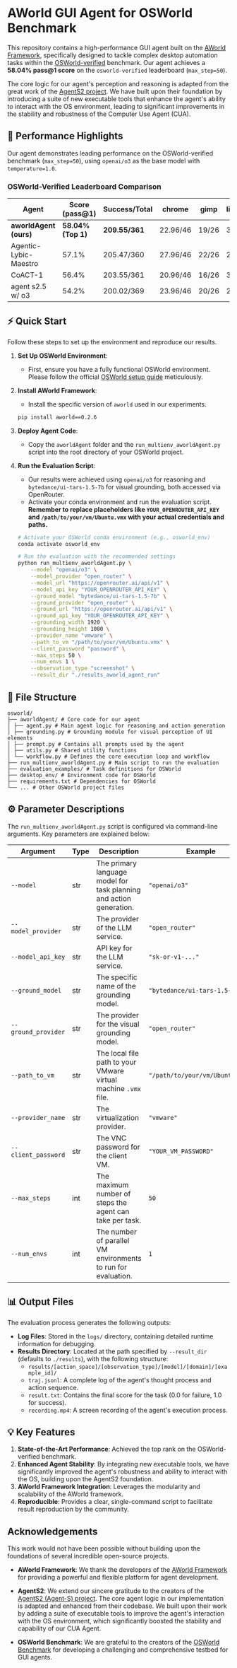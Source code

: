 # AWorld GUI Agent for OSWorld Benchmark

This repository contains a high-performance GUI agent built on the [AWorld Framework](https://github.com/inclusionAI/AWorld), specifically designed to tackle complex desktop automation tasks within the [OSWorld-verified](https://os-world.github.io/) benchmark. Our agent achieves a **58.04% pass@1 score** on the `osworld-verified` leaderboard (`max_step=50`).

The core logic for our agent's perception and reasoning is adapted from the great work of the [AgentS2 project](https://github.com/simular-ai/Agent-S). We have built upon their foundation by introducing a suite of new executable tools that enhance the agent's ability to interact with the OS environment, leading to significant improvements in the stability and robustness of the Computer Use Agent (CUA).

## 🚀 Performance Highlights

Our agent demonstrates leading performance on the OSWorld-verified benchmark (`max_step=50`), using `openai/o3` as the base model with `temperature=1.0`.

### OSWorld-Verified Leaderboard Comparison

| Agent                  | Score (pass@1)    | Success/Total | chrome      | gimp  | libreoffice_calc | libreoffice_impress | libreoffice_writer | multi_apps  | os    | thunderbird | vlc         | vs_code |
| ---------------------- | ----------------- | ------------- | ----------- | ----- | ---------------- | ------------------- | ------------------ | ----------- | ----- | ----------- | ----------- | ------- |
| **aworldAgent (ours)** | **58.04% (Top 1)**| **209.55/361**| 22.96/46    | 19/26 | 33/47            | 28.39/47            | 13/23              | 40.41/93    | 16/24 | 11/15       | 9.79/17     | 16/23   |
| Agentic-Lybic-Maestro  | 57.1%             | 205.47/360    | 27.96/46    | 22/26 | 24/47            | 27.96/47            | 16/23              | 32.71/92    | 16/24 | 11/15       | 10.84/17    | 17/23   |
| CoACT-1                | 56.4%             | 203.55/361    | 20.96/46    | 16/26 | 32/47            | 21.96/47            | 17/23              | 39.40/93    | 17/24 | 10/15       | 11.23/17    | 18/23   |
| agent s2.5 w/ o3       | 54.2%             | 200.02/369    | 23.96/46    | 20/26 | 26/47            | 25.99/47            | 11/23              | 39.93/101   | 18/24 | 11/15       | 7.14/17     | 17/23   |

## ⚡️ Quick Start

Follow these steps to set up the environment and reproduce our results.

1.  **Set Up OSWorld Environment**:
    *   First, ensure you have a fully functional OSWorld environment. Please follow the official [OSWorld setup guide](https://github.com/x-spi/osworld) meticulously.

2.  **Install AWorld Framework**:
    *   Install the specific version of `aworld` used in our experiments.
    ```bash
    pip install aworld==0.2.6
    ```

3.  **Deploy Agent Code**:
    *   Copy the `aworldAgent` folder and the `run_multienv_aworldAgent.py` script into the root directory of your OSWorld project.

4.  **Run the Evaluation Script**:
    *   Our results were achieved using `openai/o3` for reasoning and `bytedance/ui-tars-1.5-7b` for visual grounding, both accessed via OpenRouter.
    *   Activate your conda environment and run the evaluation script. **Remember to replace placeholders like `YOUR_OPENROUTER_API_KEY` and `/path/to/your/vm/Ubuntu.vmx` with your actual credentials and paths.**

    ```bash
    # Activate your OSWorld conda environment (e.g., osworld_env)
    conda activate osworld_env

    # Run the evaluation with the recommended settings
    python run_multienv_aworldAgent.py \
        --model "openai/o3" \
        --model_provider "open_router" \
        --model_url "https://openrouter.ai/api/v1" \
        --model_api_key "YOUR_OPENROUTER_API_KEY" \
        --ground_model "bytedance/ui-tars-1.5-7b" \
        --ground_provider "open_router" \
        --ground_url "https://openrouter.ai/api/v1" \
        --ground_api_key "YOUR_OPENROUTER_API_KEY" \
        --grounding_width 1920 \
        --grounding_height 1080 \
        --provider_name "vmware" \
        --path_to_vm "/path/to/your/vm/Ubuntu.vmx" \
        --client_password "password" \
        --max_steps 50 \
        --num_envs 1 \
        --observation_type "screenshot" \
        --result_dir "./results_aworld_agent_run"
    ```

## 📂 File Structure

```
osworld/
├── aworldAgent/ # Core code for our agent
│ ├── agent.py # Main agent logic for reasoning and action generation
│ ├── grounding.py # Grounding module for visual perception of UI elements
│ ├── prompt.py # Contains all prompts used by the agent
│ ├── utils.py # Shared utility functions
│ └── workflow.py # Defines the core execution loop and workflow
├── run_multienv_aworldAgent.py # Main script to run the evaluation
├── evaluation_examples/ # Task definitions for OSWorld
├── desktop_env/ # Environment code for OSWorld
├── requirements.txt # Dependencies for OSWorld
└── ... # Other OSWorld project files
```

## ⚙️ Parameter Descriptions

The `run_multienv_aworldAgent.py` script is configured via command-line arguments. Key parameters are explained below:

| Argument              | Type  | Description                                                         | Example                               |
| --------------------- | ----- | ------------------------------------------------------------------- | ------------------------------------- |
| `--model`             | str   | The primary language model for task planning and action generation. | `"openai/o3"`                         |
| `--model_provider`    | str   | The provider of the LLM service.                                    | `"open_router"`                       |
| `--model_api_key`     | str   | API key for the LLM service.                                        | `"sk-or-v1-..."`                      |
| `--ground_model`      | str   | The specific name of the grounding model.                           | `"bytedance/ui-tars-1.5-7b"`          |
| `--ground_provider`   | str   | The provider for the visual grounding model.                        | `"open_router"`                       |
| `--path_to_vm`        | str   | The local file path to your VMware virtual machine `.vmx` file.     | `"/path/to/your/vm/Ubuntu.vmx"`       |
| `--provider_name`     | str   | The virtualization provider.                                        | `"vmware"`                            |
| `--client_password`   | str   | The VNC password for the client VM.                                 | `"YOUR_VM_PASSWORD"`                  |
| `--max_steps`         | int   | The maximum number of steps the agent can take per task.            | `50`                                  |
| `--num_envs`          | int   | The number of parallel VM environments to run for evaluation.       | `1`                                   |

## 📊 Output Files

The evaluation process generates the following outputs:

-   **Log Files**: Stored in the `logs/` directory, containing detailed runtime information for debugging.
-   **Results Directory**: Located at the path specified by `--result_dir` (defaults to `./results`), with the following structure:
    -   `results/[action_space]/[observation_type]/[model]/[domain]/[example_id]/`
    -   `traj.jsonl`: A complete log of the agent's thought process and action sequence.
    -   `result.txt`: Contains the final score for the task (0.0 for failure, 1.0 for success).
    -   `recording.mp4`: A screen recording of the agent's execution process.

## 💡 Key Features

1.  **State-of-the-Art Performance**: Achieved the top rank on the OSWorld-verified benchmark.
2.  **Enhanced Agent Stability**: By integrating new executable tools, we have significantly improved the agent's robustness and ability to interact with the OS, building upon the AgentS2 foundation.
3.  **AWorld Framework Integration**: Leverages the modularity and scalability of the AWorld framework.
4.  **Reproducible**: Provides a clear, single-command script to facilitate result reproduction by the community.

## Acknowledgements

This work would not have been possible without building upon the foundations of several incredible open-source projects.

-   **AWorld Framework**: We thank the developers of the [AWorld Framework](https://github.com/inclusionAI/AWorld) for providing a powerful and flexible platform for agent development.
  
-   **AgentS2**: We extend our sincere gratitude to the creators of the [AgentS2 (Agent-S) project](https://github.com/simular-ai/Agent-S). The core agent logic in our implementation is adapted and enhanced from their codebase. We built upon their work by adding a suite of executable tools to improve the agent's interaction with the OS environment, which significantly boosted the stability and capability of our CUA Agent.

-   **OSWorld Benchmark**: We are grateful to the creators of the [OSWorld Benchmark](https://os-world.github.io/) for developing a challenging and comprehensive testbed for GUI agents.